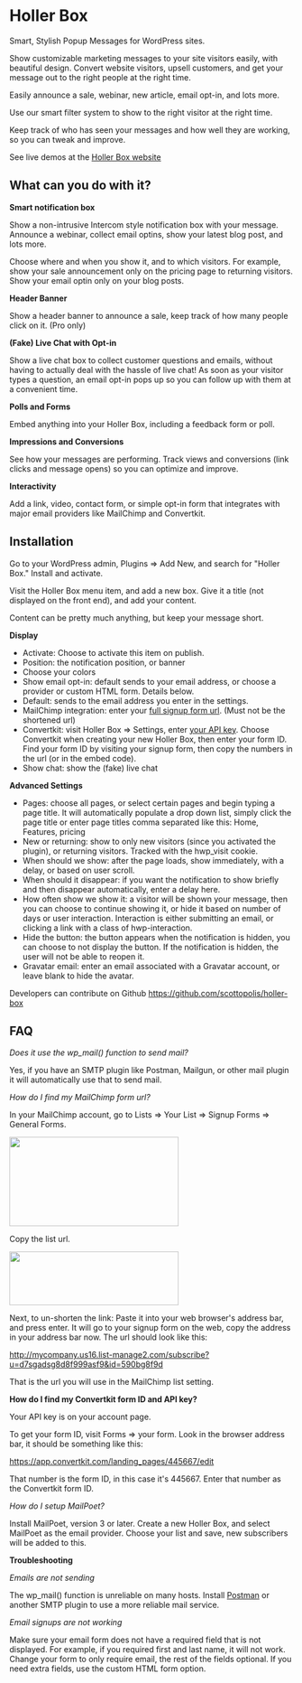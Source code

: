 # Holler Box

Smart, Stylish Popup Messages for WordPress sites.

Show customizable marketing messages to your site visitors easily, with beautiful design. Convert website visitors, upsell customers, and get your message out to the right people at the right time.

Easily announce a sale, webinar, new article, email opt-in, and lots more.

Use our smart filter system to show to the right visitor at the right time.

Keep track of who has seen your messages and how well they are working, so you can tweak and improve.

See live demos at the [Holler Box website](http://hollerwp.com/)

## What can you do with it?

**Smart notification box**

Show a non-intrusive Intercom style notification box with your message. Announce a webinar, collect email optins, show your latest blog post, and lots more.

Choose where and when you show it, and to which visitors. For example, show your sale announcement only on the pricing page to returning visitors. Show your email optin only on your blog posts.

**Header Banner** 

Show a header banner to announce a sale, keep track of how many people click on it. (Pro only)

**(Fake) Live Chat with Opt-in**

Show a live chat box to collect customer questions and emails, without having to actually deal with the hassle of live chat! As soon as your visitor types a question, an email opt-in pops up so you can follow up with them at a convenient time.

**Polls and Forms**

Embed anything into your Holler Box, including a feedback form or poll.

**Impressions and Conversions**

See how your messages are performing. Track views and conversions (link clicks and message opens) so you can optimize and improve. 

**Interactivity**

Add a link, video, contact form, or simple opt-in form that integrates with major email providers like MailChimp and Convertkit.

## Installation

Go to your WordPress admin, Plugins => Add New, and search for "Holler Box." Install and activate.

Visit the Holler Box menu item, and add a new box. Give it a title (not displayed on the front end), and add your content.

Content can be pretty much anything, but keep your message short.

**Display**

- Activate: Choose to activate this item on publish.
- Position: the notification position, or banner
- Choose your colors
- Show email opt-in: default sends to your email address, or choose a provider or custom HTML form. Details below.
- Default: sends to the email address you enter in the settings.
- MailChimp integration: enter your <a href="http://kb.mailchimp.com/lists/signup-forms/share-your-signup-form" target="_blank">full signup form url</a>. (Must not be the shortened url) 
- Convertkit: visit Holler Box => Settings, enter <a href="https://app.convertkit.com/account/edit" target="_blank">your API key</a>. Choose Convertkit when creating your new Holler Box, then enter your form ID. Find your form ID by visiting your signup form, then copy the numbers in the url (or in the embed code).
- Show chat: show the (fake) live chat

**Advanced Settings**

- Pages: choose all pages, or select certain pages and begin typing a page title. It will automatically populate a drop down list, simply click the page title or enter page titles comma separated like this: Home, Features, pricing
- New or returning: show to only new visitors (since you activated the plugin), or returning visitors. Tracked with the hwp_visit cookie.
- When should we show: after the page loads, show immediately, with a delay, or based on user scroll.
- When should it disappear: if you want the notification to show briefly and then disappear automatically, enter a delay here.
- How often show we show it: a visitor will be shown your message, then you can choose to continue showing it, or hide it based on number of days or user interaction. Interaction is either submitting an email, or clicking a link with a class of hwp-interaction.
- Hide the button: the button appears when the notification is hidden, you can choose to not display the button. If the notification is hidden, the user will not be able to reopen it.
- Gravatar email: enter an email associated with a Gravatar account, or leave blank to hide the avatar.

Developers can contribute on Github https://github.com/scottopolis/holler-box

## FAQ

*Does it use the wp_mail() function to send mail?* 

Yes, if you have an SMTP plugin like Postman, Mailgun, or other mail plugin it will automatically use that to send mail.

*How do I find my MailChimp form url?*

In your MailChimp account, go to Lists => Your List => Signup Forms => General Forms.

<img src="http://hollerwp.com/wp-content/uploads/2017/06/Screen-Shot-2017-06-06-at-1.29.42-PM-300x158.png" alt="" width="300" height="158" class="alignnone size-medium wp-image-74" />

Copy the list url.

<img src="http://hollerwp.com/wp-content/uploads/2017/06/Screen-Shot-2017-06-06-at-1.29.51-PM-300x95.png" alt="" width="300" height="95" class="alignnone size-medium wp-image-75" />

Next, to un-shorten the link: Paste it into your web browser's address bar, and press enter. It will go to your signup form on the web, copy the address in your address bar now. The url should look like this:

http://mycompany.us16.list-manage2.com/subscribe?u=d7sgadsg8d8f999asf9&id=590bg8f9d

That is the url you will use in the MailChimp list setting.

<strong>How do I find my Convertkit form ID and API key?</strong>

Your API key is on your account page.

To get your form ID, visit Forms => your form. Look in the browser address bar, it should be something like this:

https://app.convertkit.com/landing_pages/445667/edit

That number is the form ID, in this case it's 445667. Enter that number as the Convertkit form ID.

*How do I setup MailPoet?*

Install MailPoet, version 3 or later. Create a new Holler Box, and select MailPoet as the email provider. Choose your list and save, new subscribers will be added to this.

**Troubleshooting**

*Emails are not sending*

The wp_mail() function is unreliable on many hosts. Install [Postman](https://wordpress.org/plugins/postman-smtp/) or another SMTP plugin to use a more reliable mail service.

*Email signups are not working* 

Make sure your email form does not have a required field that is not displayed. For example, if you required first and last name, it will not work. Change your form to only require email, the rest of the fields optional. If you need extra fields, use the custom HTML form option.